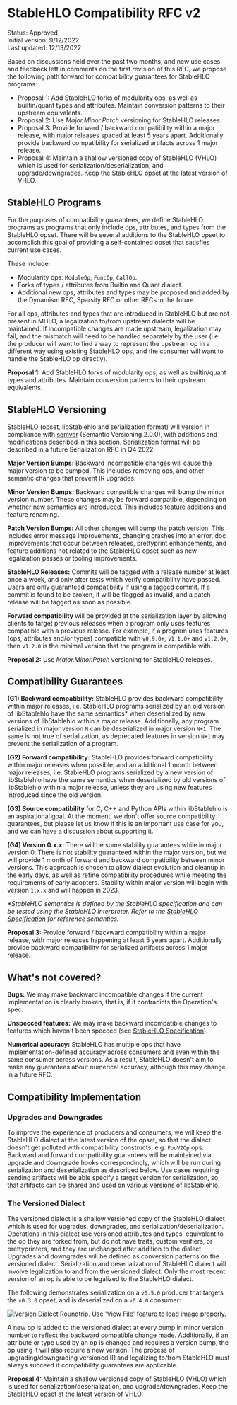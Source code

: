 # StableHLO Compatibility RFC v2

Status: Approved<br/>
Initial version: 9/12/2022<br/>
Last updated: 12/13/2022

Based on discussions held over the past two months, and new use cases and
feedback left in comments on the first revision of this RFC, we propose the
following path forward for compatibility guarantees for StableHLO programs:

- Proposal 1: Add StableHLO forks of modularity ops, as well as builtin/quant
  types and attributes. Maintain conversion patterns to their upstream
  equivalents.
- Proposal 2: Use _Major.Minor.Patch_ versioning for StableHLO releases.
- Proposal 3: Provide forward / backward compatibility within a major release,
  with major releases spaced at least 5 years apart. Additionally provide
  backward compatibility for serialized artifacts across 1 major release.
- Proposal 4: Maintain a shallow versioned copy of StableHLO (VHLO) which is
  used for serialization/deserialization, and upgrade/downgrades. Keep the
  StableHLO opset at the latest version of VHLO.

## StableHLO Programs

For the purposes of compatibility guarantees, we define StableHLO programs as
programs that only include ops, attributes, and types from the StableHLO opset.
There will be several additions to the StableHLO opset to accomplish this goal
of providing a self-contained opset that satisfies current use cases.

These include:

- Modularity ops: `ModuleOp`, `FuncOp`, `CallOp`.
- Forks of types / attributes from Builtin and Quant dialect.
- Additional new ops, attributes and types may be proposed and added by the
  Dynamism RFC, Sparsity RFC or other RFCs in the future.

For all ops, attributes and types that are introduced in StableHLO but are not
present in MHLO, a legalization to/from upstream dialects will be maintained.
If incompatible changes are made upstream, legalization may fail, and the
mismatch will need to be handled separately by the user (i.e. the producer will
want to find a way to represent the upstream op in a different way using
existing StableHLO ops, and the consumer will want to handle the StableHLO op
directly).

**Proposal 1:** Add StableHLO forks of modularity ops, as well as builtin/quant
  types and attributes. Maintain conversion patterns to their upstream
  equivalents.

## StableHLO Versioning

StableHLO (opset, libStablehlo and serialization format) will version in
compliance with [semver](https://semver.org/) (Semantic Versioning 2.0.0), with
additions and modifications described in this section. Serialization format
will be described in a future Serialization RFC in Q4 2022.

**Major Version Bumps:** Backward incompatible changes will cause the major
  version to be bumped. This includes removing ops, and other semantic changes
  that prevent IR upgrades.

**Minor Version Bumps:** Backward compatible changes will bump the minor version
  number. These changes may be forward compatible, depending on whether new
  semantics are introduced. This includes feature additions and feature
  renaming.

**Patch Version Bumps:** All other changes will bump the patch version. This
  includes error message improvements, changing crashes into an error, doc
  improvements that occur between releases, prettyprint enhancements, and
  feature additions not related to the StableHLO opset such as new legalization
  passes or tooling improvements.

**StableHLO Releases:** Commits will be tagged with a release number at least
  once a week, and only after tests which verify compatibility have passed.
  Users are only guaranteed compatibility if using a tagged commit. If a commit
  is found to be broken, it will be flagged as invalid, and a patch release
  will be tagged as soon as possible.

**Forward compatibility** will be provided at the serialization layer by
  allowing clients to target previous releases when a program only uses
  features compatible with a previous release. For example, if a program uses
  features (ops, attributes and/or types) compatible with `v0.9.0+`, `v1.1.0+`
  and `v1.2.0+`, then `v1.2.0` is the minimal version that the program is
  compatible with.

**Proposal 2:** Use _Major.Minor.Patch_ versioning for StableHLO releases.

## Compatibility Guarantees

**(G1) Backward compatibility:** StableHLO provides backward compatibility
  within major releases, i.e. StableHLO programs serialized by an old version
  of libStablehlo have the same semantics* when deserialized by new versions of
  libStablehlo within a major release. Additionally, any program serialized in
  major version `N` can be deserialized in major version `N+1`. The same is not
  true of serialization, as deprecated features in version `N+1` may prevent
  the serialization of a program.

**(G2) Forward compatibility:** StableHLO provides forward compatibility within
  major releases when possible, and an additional 1 month between major
  releases, i.e. StableHLO programs serialized by a new version of libStablehlo
  have the same semantics when deserialized by old versions of libStablehlo
  within a major release, unless they are using new features introduced since
  the old version.

**(G3) Source compatibility** for C, C++ and Python APIs within libStablehlo is
  an aspirational goal. At the moment, we don't offer source compatibility
  guarantees, but please let us know if this is an important use case for you,
  and we can have a discussion about supporting it.

**(G4) Version 0.x.x:** There will be some stability guarantees while in major
  version 0. There is not stability guaranteed within the major version, but we
  will provide 1 month of forward and backward compatibility between minor
  versions. This approach is chosen to allow dialect evolution and cleanup in
  the early days, as well as refine compatibility procedures while meeting the
  requirements of early adopters. Stability within major version will begin
  with version `1.x.x` and will happen in 2023.

_\*StableHLO semantics is defined by the StableHLO specification and can be
   tested using the StableHLO interpreter. Refer to the
   [StableHLO Specification](https://github.com/openxla/stablehlo/blob/main/docs/spec.md)
   for reference semantics._

**Proposal 3:** Provide forward / backward compatibility within a major release,
  with major releases happening at least 5 years apart. Additionally provide
  backward compatibility for serialized artifacts across 1 major release.

## What's not covered?

**Bugs:** We may make backward incompatible changes if the current
  implementation is clearly broken, that is, if it contradicts the Operation's
  spec.

**Unspecced features:** We may make backward incompatible changes to features
  which haven't been specced (see
  [StableHLO Specification](https://github.com/openxla/stablehlo/blob/main/docs/spec.md)).

**Numerical accuracy:** StableHLO has multiple ops that have
  implementation-defined accuracy across consumers and even within the same
  consumer across versions. As a result, StableHLO doesn't aim to make any
  guarantees about numerical accuracy, although this may change in a future
  RFC.

## Compatibility Implementation

### Upgrades and Downgrades

To improve the experience of producers and consumers, we will keep the StableHLO
dialect at the latest version of the opset, so that the dialect doesn't get
polluted with compatibility constructs, e.g. `FooV2Op` ops. Backward and
forward compatibility guarantees will be maintained via upgrade and downgrade
hooks correspondingly, which will be run during serialization and
deserialization as described below. Use cases requiring sending artifacts will
be able specify a target version for serialization, so that artifacts can be
shared and used on various versions of libStablehlo.

### The Versioned Dialect

The versioned dialect is a shallow versioned copy of the StableHLO dialect which
is used for upgrades, downgrades, and serialization/deserialization. Operations
in this dialect use versioned attributes and types, equivalent to the op they
are forked from, but do not have traits, custom verifiers, or prettyprinters,
and they are unchanged after addition to the dialect. Upgrades and downgrades
will be defined as conversion patterns on the versioned dialect. Serialization
and deserialization of StableHLO dialect will involve legalization to and from
the versioned dialect. Only the most recent version of an op is able to be
legalized to the StableHLO dialect.

The following demonstrates serialization on a `v0.5.0` producer that targets the
`v0.3.0` opset, and is deserialized on a `v0.4.0` consumer:

![Version Dialect Roundtrip. Use 'View File' feature to load image properly.](images/20220912-compatibility/version_dialect.png)

A new op is added to the versioned dialect at every bump in minor version number
to reflect the backward compatible change made. Additionally, if an attribute
or type used by an op is changed and requires a version bump, the op using it
will also require a new version. The process of upgrading/downgrading versioned
IR and legalizing to/from StableHLO must always succeed if compatibility
guarantees are applicable.

**Proposal 4:** Maintain a shallow versioned copy of StableHLO (VHLO) which is
  used for serialization/deserialization, and upgrade/downgrades. Keep the
  StableHLO opset at the latest version of VHLO.
